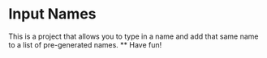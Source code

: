 # Input Names
This is a project that allows you to type in a name and add that same name to a list of pre-generated names. 
** Have fun!
